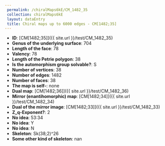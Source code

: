 ```yaml
--- 
 permalink: /chiralMaps6kE/CM_1482_35 
 collection: chiralMaps6kE
 layout: dataEntry
 title: Chiral maps up to 6000 edges - CM[1482;35]
---
```


- **ID**: [CM[1482;35]]({{ site.url }}/test/CM_1482_35)
- **Genus of the underlying surface**: 704
- **Length of the face**: 78
- **Valency**: 78
- **Length of the Petrie polygon**: 38
- **Is the automorphism group solvable?**: S
- **Number of vertices**: 38
- **Number of edges**: 1482
- **Number of faces**: 38
- **The map is self-**: none
- **Dual map**: [CM[1482;36]]({{ site.url }}/test/CM_1482_36)
- **Mirror (enantihomorphic) map**: [CM[1482;34]]({{ site.url }}/test/CM_1482_34)
- **Dual of the mirror image**: [CM[1482;33]]({{ site.url }}/test/CM_1482_33)
- **Z_q-Exponent?**: 2
- **No idea**:  53:34
- **No idea**: Y
- **No idea**: N
- **Skeleton**: Sk(38;2)^26
- **Some other kind of skeleton**: nan
